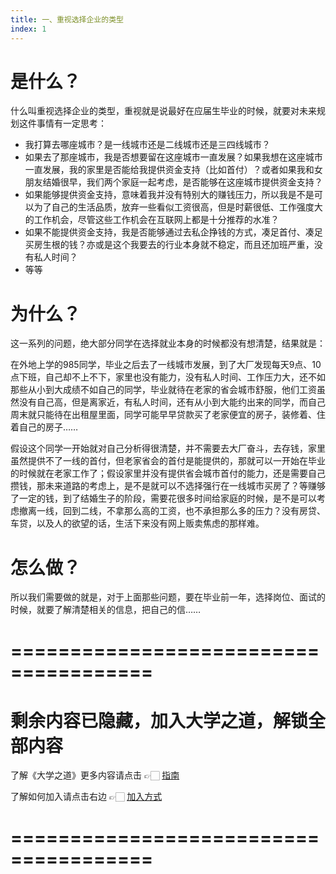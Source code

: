 ```yaml
---
title: 一、重视选择企业的类型
index: 1
---
```


# 是什么？

什么叫重视选择企业的类型，重视就是说最好在应届生毕业的时候，就要对未来规划这件事情有一定思考：

- 我打算去哪座城市？是一线城市还是二线城市还是三四线城市？
- 如果去了那座城市，我是否想要留在这座城市一直发展？如果我想在这座城市一直发展，我的家里是否能给我提供资金支持（比如首付）？或者如果我和女朋友结婚很早，我们两个家庭一起考虑，是否能够在这座城市提供资金支持？
- 如果能够提供资金支持，意味着我并没有特别大的赚钱压力，所以我是不是可以为了自己的生活品质，放弃一些看似工资很高，但是时薪很低、工作强度大的工作机会，尽管这些工作机会在互联网上都是十分推荐的水准？
- 如果不能提供资金支持，我是否能够通过去私企挣钱的方式，凑足首付、凑足买房生根的钱？亦或是这个我要去的行业本身就不稳定，而且还加班严重，没有私人时间？
- 等等

# 为什么？

这一系列的问题，绝大部分同学在选择就业本身的时候都没有想清楚，结果就是：

在外地上学的985同学，毕业之后去了一线城市发展，到了大厂发现每天9点、10点下班，自己却不上不下，家里也没有能力，没有私人时间、工作压力大，还不如那些从小到大成绩不如自己的同学，毕业就待在老家的省会城市舒服，他们工资虽然没有自己高，但是离家近，有私人时间，还有从小到大能约出来的同学，而自己周末就只能待在出租屋里面，同学可能早早贷款买了老家便宜的房子，装修着、住着自己的房子……

假设这个同学一开始就对自己分析得很清楚，并不需要去大厂奋斗，去存钱，家里虽然提供不了一线的首付，但老家省会的首付是能提供的，那就可以一开始在毕业的时候就在老家工作了；假设家里并没有提供省会城市首付的能力，还是需要自己攒钱，那未来道路的考虑上，是不是就可以不选择强行在一线城市买房了？等赚够了一定的钱，到了结婚生子的阶段，需要花很多时间给家庭的时候，是不是可以考虑撤离一线，回到二线，不拿那么高的工资，也不承担那么多的压力？没有房贷、车贷，以及人的欲望的话，生活下来没有网上贩卖焦虑的那样难。

# 怎么做？

所以我们需要做的就是，对于上面那些问题，要在毕业前一年，选择岗位、面试的时候，就要了解清楚相关的信息，把自己的信……

# ======================================

# 剩余内容已隐藏，加入大学之道，解锁全部内容

了解《大学之道》更多内容请点击 👉🏻 [指南](/pay/daxuezhidao)

了解如何加入请点击右边 👉🏻 [加入方式](/pay/jiaru)

# ======================================